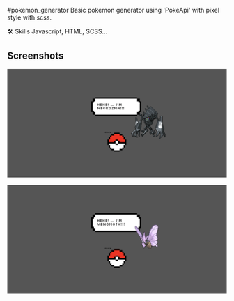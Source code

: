 #pokemon_generator
Basic pokemon generator using 'PokeApi' with pixel style with scss.

🛠 Skills
Javascript, HTML, SCSS...

## Screenshots

![App Screenshot](https://raw.githubusercontent.com/romainniamor/pokemon_generator/main/screenshot/screen_1.png)

![App Screenshot](https://raw.githubusercontent.com/romainniamor/pokemon_generator/main/screenshot/screen_2.png)
